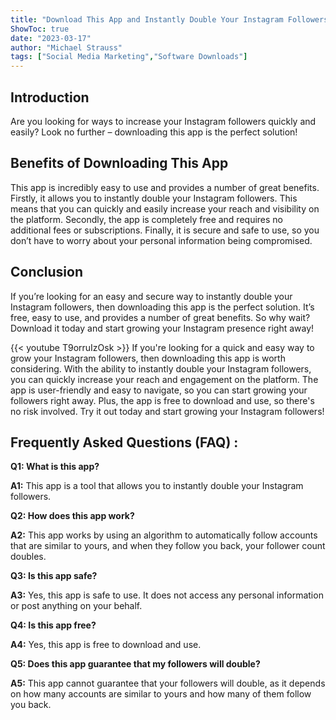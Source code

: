 ```yaml
---
title: "Download This App and Instantly Double Your Instagram Followers!"
ShowToc: true 
date: "2023-03-17"
author: "Michael Strauss" 
tags: ["Social Media Marketing","Software Downloads"]
---
```

## Introduction 
Are you looking for ways to increase your Instagram followers quickly and easily? Look no further – downloading this app is the perfect solution! 

## Benefits of Downloading This App
This app is incredibly easy to use and provides a number of great benefits. Firstly, it allows you to instantly double your Instagram followers. This means that you can quickly and easily increase your reach and visibility on the platform. Secondly, the app is completely free and requires no additional fees or subscriptions. Finally, it is secure and safe to use, so you don’t have to worry about your personal information being compromised. 

## Conclusion
If you’re looking for an easy and secure way to instantly double your Instagram followers, then downloading this app is the perfect solution. It’s free, easy to use, and provides a number of great benefits. So why wait? Download it today and start growing your Instagram presence right away!

{{< youtube T9orruIzOsk >}} 
If you're looking for a quick and easy way to grow your Instagram followers, then downloading this app is worth considering. With the ability to instantly double your Instagram followers, you can quickly increase your reach and engagement on the platform. The app is user-friendly and easy to navigate, so you can start growing your followers right away. Plus, the app is free to download and use, so there's no risk involved. Try it out today and start growing your Instagram followers!

## Frequently Asked Questions (FAQ) :
**Q1: What is this app?**

**A1:** This app is a tool that allows you to instantly double your Instagram followers.

**Q2: How does this app work?**

**A2:** This app works by using an algorithm to automatically follow accounts that are similar to yours, and when they follow you back, your follower count doubles.

**Q3: Is this app safe?**

**A3:** Yes, this app is safe to use. It does not access any personal information or post anything on your behalf.

**Q4: Is this app free?**

**A4:** Yes, this app is free to download and use.

**Q5: Does this app guarantee that my followers will double?**

**A5:** This app cannot guarantee that your followers will double, as it depends on how many accounts are similar to yours and how many of them follow you back.


